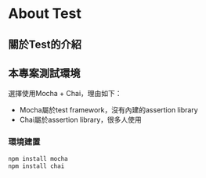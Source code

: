 # About Test

## 關於Test的介紹


## 本專案測試環境
選擇使用Mocha + Chai，理由如下：
* Mocha屬於test framework，沒有內建的assertion library
* Chai屬於assertion library，很多人使用

### 環境建置
```javascript
npm install mocha
npm install chai
```

